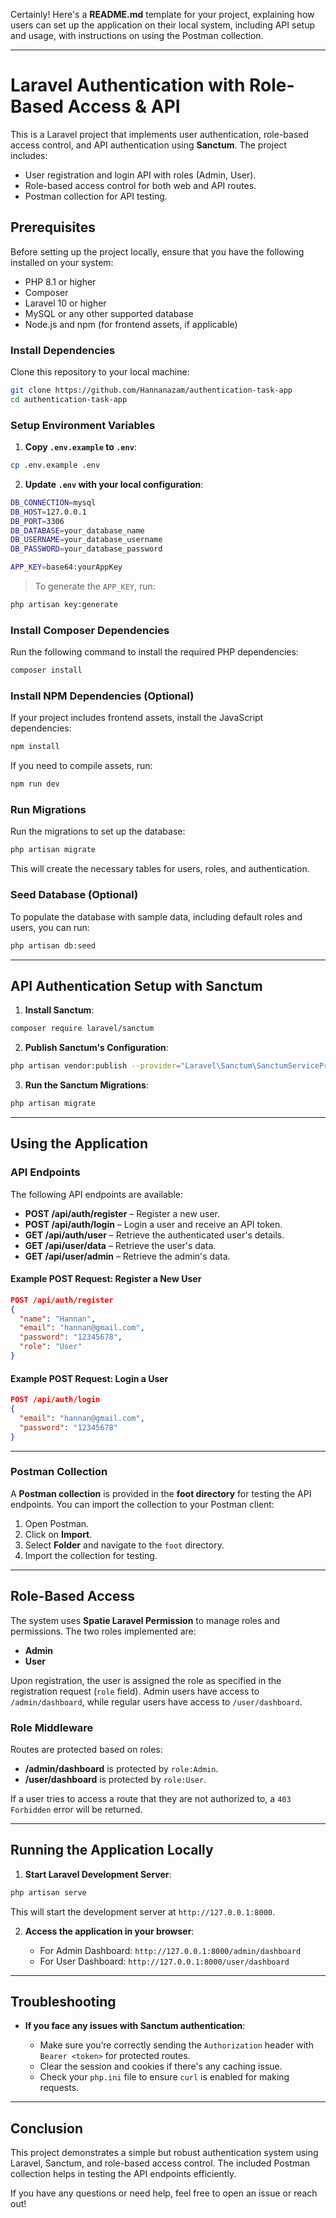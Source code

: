 Certainly! Here's a **README.md** template for your project, explaining how users can set up the application on their local system, including API setup and usage, with instructions on using the Postman collection.

---

# Laravel Authentication with Role-Based Access & API

This is a Laravel project that implements user authentication, role-based access control, and API authentication using **Sanctum**. The project includes:

* User registration and login API with roles (Admin, User).
* Role-based access control for both web and API routes.
* Postman collection for API testing.

## Prerequisites

Before setting up the project locally, ensure that you have the following installed on your system:

* PHP 8.1 or higher
* Composer
* Laravel 10 or higher
* MySQL or any other supported database
* Node.js and npm (for frontend assets, if applicable)

### Install Dependencies

Clone this repository to your local machine:

```bash
git clone https://github.com/Hannanazam/authentication-task-app
cd authentication-task-app
```

### Setup Environment Variables

1. **Copy `.env.example` to `.env`**:

```bash
cp .env.example .env
```

2. **Update `.env` with your local configuration**:

```bash
DB_CONNECTION=mysql
DB_HOST=127.0.0.1
DB_PORT=3306
DB_DATABASE=your_database_name
DB_USERNAME=your_database_username
DB_PASSWORD=your_database_password

APP_KEY=base64:yourAppKey
```

> To generate the `APP_KEY`, run:

```bash
php artisan key:generate
```

### Install Composer Dependencies

Run the following command to install the required PHP dependencies:

```bash
composer install
```

### Install NPM Dependencies (Optional)

If your project includes frontend assets, install the JavaScript dependencies:

```bash
npm install
```

If you need to compile assets, run:

```bash
npm run dev
```

### Run Migrations

Run the migrations to set up the database:

```bash
php artisan migrate
```

This will create the necessary tables for users, roles, and authentication.

### Seed Database (Optional)

To populate the database with sample data, including default roles and users, you can run:

```bash
php artisan db:seed
```

---

## API Authentication Setup with Sanctum

1. **Install Sanctum**:

```bash
composer require laravel/sanctum
```

2. **Publish Sanctum's Configuration**:

```bash
php artisan vendor:publish --provider="Laravel\Sanctum\SanctumServiceProvider"
```

3. **Run the Sanctum Migrations**:

```bash
php artisan migrate
```

---

## Using the Application

### API Endpoints

The following API endpoints are available:

* **POST /api/auth/register** – Register a new user.
* **POST /api/auth/login** – Login a user and receive an API token.
* **GET /api/auth/user** – Retrieve the authenticated user's details.
* **GET /api/user/data** – Retrieve the user's data.
* **GET /api/user/admin** – Retrieve the admin's data.

#### Example POST Request: Register a New User

```json
POST /api/auth/register
{
  "name": "Hannan",
  "email": "hannan@gmail.com",
  "password": "12345678",
  "role": "User"
}
```

#### Example POST Request: Login a User

```json
POST /api/auth/login
{
  "email": "hannan@gmail.com",
  "password": "12345678"
}
```

---

### Postman Collection

A **Postman collection** is provided in the **foot directory** for testing the API endpoints. You can import the collection to your Postman client:

1. Open Postman.
2. Click on **Import**.
3. Select **Folder** and navigate to the `foot` directory.
4. Import the collection for testing.

---

## Role-Based Access

The system uses **Spatie Laravel Permission** to manage roles and permissions. The two roles implemented are:

* **Admin**
* **User**

Upon registration, the user is assigned the role as specified in the registration request (`role` field). Admin users have access to `/admin/dashboard`, while regular users have access to `/user/dashboard`.

### Role Middleware

Routes are protected based on roles:

* **/admin/dashboard** is protected by `role:Admin`.
* **/user/dashboard** is protected by `role:User`.

If a user tries to access a route that they are not authorized to, a `403 Forbidden` error will be returned.

---

## Running the Application Locally

1. **Start Laravel Development Server**:

```bash
php artisan serve
```

This will start the development server at `http://127.0.0.1:8000`.

2. **Access the application in your browser**:

   * For Admin Dashboard: `http://127.0.0.1:8000/admin/dashboard`
   * For User Dashboard: `http://127.0.0.1:8000/user/dashboard`

---

## Troubleshooting

* **If you face any issues with Sanctum authentication**:

  * Make sure you’re correctly sending the `Authorization` header with `Bearer <token>` for protected routes.
  * Clear the session and cookies if there's any caching issue.
  * Check your `php.ini` file to ensure `curl` is enabled for making requests.

---

## Conclusion

This project demonstrates a simple but robust authentication system using Laravel, Sanctum, and role-based access control. The included Postman collection helps in testing the API endpoints efficiently.

If you have any questions or need help, feel free to open an issue or reach out!